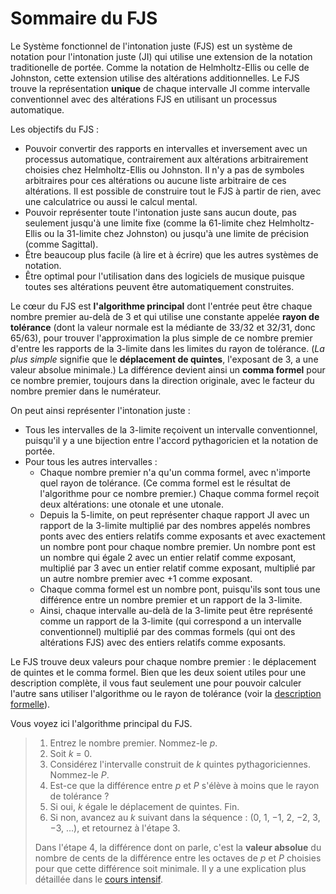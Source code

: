 ﻿# Sommaire du FJS

Le Système fonctionnel de l'intonation juste (FJS) est un système de notation pour l'intonation juste (JI) qui utilise une extension de la notation traditionelle de portée. Comme la notation de Helmholtz-Ellis ou celle de Johnston, cette extension utilise des altérations additionnelles. Le FJS trouve la représentation **unique** de chaque intervalle JI comme intervalle conventionnel avec des altérations FJS en utilisant un processus automatique.

Les objectifs du FJS :

- Pouvoir convertir des rapports en intervalles et inversement avec un processus automatique, contrairement aux altérations arbitrairement choisies chez Helmholtz-Ellis ou Johnston. Il n'y a pas de symboles arbitraires pour ces altérations ou aucune liste arbitraire de ces altérations. Il est possible de construire tout le FJS à partir de rien, avec une calculatrice ou aussi le calcul mental.
- Pouvoir représenter toute l'intonation juste sans aucun doute, pas seulement jusqu'à une limite fixe (comme la 61-limite chez Helmholtz-Ellis ou la 31-limite chez Johnston) ou jusqu'à une limite de précision (comme Sagittal).
- Être beaucoup plus facile (à lire et à écrire) que les autres systèmes de notation.
- Être optimal pour l'utilisation dans des logiciels de musique puisque toutes ses altérations peuvent être automatiquement construites. 

Le cœur du FJS est **l'algorithme principal** dont l'entrée peut être chaque nombre premier au-delà de 3 et qui utilise une constante appelée **rayon de tolérance** (dont la valeur normale est la médiante de 33/32 et 32/31, donc 65/63), pour trouver l'approximation la plus simple de ce nombre premier d'entre les rapports de la 3-limite dans les limites du rayon de tolérance. (*La plus simple* signifie que le **déplacement de quintes**, l'exposant de 3, a une valeur absolue minimale.) La différence devient ainsi un **comma formel** pour ce nombre premier, toujours dans la direction originale, avec le facteur du nombre premier dans le numérateur.

On peut ainsi représenter l'intonation juste :

- Tous les intervalles de la 3-limite reçoivent un intervalle conventionnel, puisqu'il y a une bijection entre l'accord pythagoricien et la notation de portée.
- Pour tous les autres intervalles :
	- Chaque nombre premier n'a qu'un comma formel, avec n'importe quel rayon de tolérance. (Ce comma formel est le résultat de l'algorithme pour ce nombre premier.) Chaque comma formel reçoit deux altérations: une otonale et une utonale.
	- Depuis la 5-limite, on peut représenter chaque rapport JI avec un rapport de la 3-limite multiplié par des nombres appelés nombres ponts avec des entiers relatifs comme exposants et avec exactement un nombre pont pour chaque nombre premier. Un nombre pont est un nombre qui égale 2 avec un entier relatif comme exposant, multiplié par 3 avec un entier relatif comme exposant, multiplié par un autre nombre premier avec +1 comme exposant.
	- Chaque comma formel est un nombre pont, puisqu'ils sont tous une différence entre un nombre premier et un rapport de la 3-limite.
	- Ainsi, chaque intervalle au-delà de la 3-limite peut être représenté comme un rapport de la 3-limite (qui correspond a un intervalle conventionnel) multiplié par des commas formels (qui ont des altérations FJS) avec des entiers relatifs comme exposants.

Le FJS trouve deux valeurs pour chaque nombre premier : le déplacement de quintes et le comma formel. Bien que les deux soient utiles pour une description complète, il vous faut seulement une pour pouvoir calculer l'autre sans utiliser l'algorithme ou le rayon de tolérance (voir la [description formelle](rules.html)).

Vous voyez ici l'algorithme principal du FJS.

> 1. Entrez le nombre premier. Nommez-le *p*.
> 2. Soit *k* = 0.
> 3. Considérez l'intervalle construit de *k* quintes pythagoriciennes. Nommez-le *P*.
> 4. Est-ce que la différence entre *p* et *P* s'élève à moins que le rayon de tolérance ?
> 5. Si oui, *k* égale le déplacement de quintes. Fin.
> 6. Si non, avancez au *k* suivant dans la séquence : (0, 1, −1, 2, −2, 3, −3, …), et retournez à l'étape 3.
>
> Dans l'étape 4, la différence dont on parle, c'est la **valeur absolue** du nombre de cents de la différence entre les octaves de *p* et *P* choisies pour que cette différence soit minimale. Il y a une explication plus détaillée dans le [cours intensif](crash.html).
